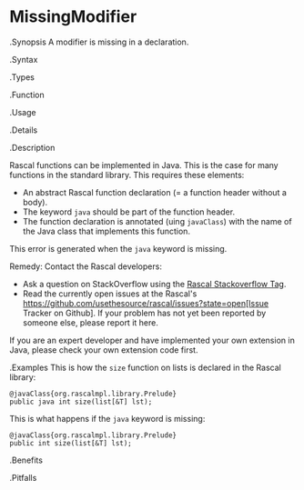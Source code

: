 # MissingModifier

.Synopsis
A modifier is missing in a declaration.

.Syntax

.Types

.Function
       
.Usage

.Details

.Description

Rascal functions can be implemented in Java. This is the case for many functions in the standard library.
This requires these elements:

*  An abstract Rascal function declaration (= a function header without a body).
*  The keyword `java` should be part of the function header.
*  The function declaration is annotated (uing `javaClass`) with the name of the Java class that implements this function.


This error is generated when the `java` keyword is missing.

Remedy: Contact the Rascal developers:

*  Ask a question on StackOverflow using the [Rascal Stackoverflow Tag](http://stackoverflow.com/questions/tagged/rascal).
*  Read the currently open issues at the Rascal's https://github.com/usethesource/rascal/issues?state=open[Issue Tracker on Github]. If your problem has not yet been reported by someone else, please report it here.


If you are an expert developer and have implemented your own extension in Java, please check your own extension code first.


.Examples
This is how the `size` function on lists is declared in the Rascal library:
```rascal-shell
@javaClass{org.rascalmpl.library.Prelude}
public java int size(list[&T] lst);
```

This is what happens if the `java` keyword is missing:
```rascal-shell,error
@javaClass{org.rascalmpl.library.Prelude}
public int size(list[&T] lst);
```

.Benefits

.Pitfalls


